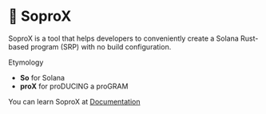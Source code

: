 # 🌊 SoproX

SoproX is a tool that helps developers to conveniently create a Solana Rust-based program (SRP) with no build configuration.

Etymology

- **So** for Solana
- **proX** for proDUCING a proGRAM

You can learn SoproX at [Documentation](https://soprox.descartes.network)
